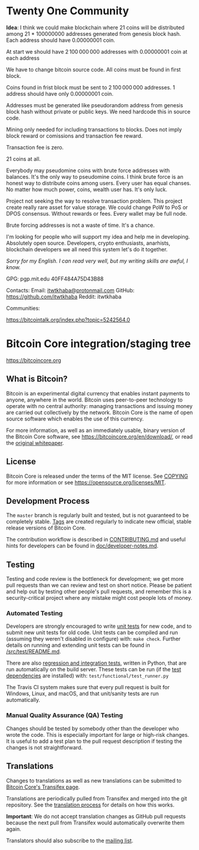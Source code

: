 # Twenty One Community

**Idea**: I think we could make blockchain where 21 coins will be distributed among 21 * 100000000 addresses generated from genesis block hash. Each address should have 0.00000001 coin.

At start we should have 2 100 000 000 addresses with 0.00000001 coin at each address

We have to change bitcoin source code. All coins must be found in first block.

Coins found in frist block must be sent to 2 100 000 000 addresses. 1 address should have only 0.00000001 coin.

Addresses must be generated like pseudorandom address from genesis block hash without private or public keys. We need hardcode this in source code. 

Mining only needed for including transactions to blocks. Does not imply block reward or comissions and transaction fee reward. 

Transaction fee is zero.

21 coins at all.

Everybody may pseudomine coins with brute force addresses with balances. It's the only way to pseudomine coins. I think brute force is an honest way to distribute coins among users. Every user has equal chanses. No matter how much power, coins, wealth user has. It's only luck. 

Project not seeking the way to resolve transaction problem. This project create really rare asset for value storage. 
We could change PoW to PoS or DPOS consensus. Without rewards or fees. Every wallet may be full node.

Brute forcing addresses is not a waste of time. It's a chance. 

I'm looking for people who will support my idea and help me in developing. Absolutely open source. Developers, crypto enthusiasts, anarhists, blockchain developers we all need this system let's do it together. 

*Sorry for my English. I can read very well, but my writing skills are awful, I know.*

GPG: pgp.mit.edu 40FF484A75D43B88

Contacts:
Email: itwtkhaba@protonmail.com
GitHub: https://github.com/itwtkhaba
Reddit: itwtkhaba

Communities:

https://bitcointalk.org/index.php?topic=5242564.0



Bitcoin Core integration/staging tree
=====================================

https://bitcoincore.org

What is Bitcoin?
----------------

Bitcoin is an experimental digital currency that enables instant payments to
anyone, anywhere in the world. Bitcoin uses peer-to-peer technology to operate
with no central authority: managing transactions and issuing money are carried
out collectively by the network. Bitcoin Core is the name of open source
software which enables the use of this currency.

For more information, as well as an immediately usable, binary version of
the Bitcoin Core software, see https://bitcoincore.org/en/download/, or read the
[original whitepaper](https://bitcoincore.org/bitcoin.pdf).

License
-------

Bitcoin Core is released under the terms of the MIT license. See [COPYING](COPYING) for more
information or see https://opensource.org/licenses/MIT.

Development Process
-------------------

The `master` branch is regularly built and tested, but is not guaranteed to be
completely stable. [Tags](https://github.com/bitcoin/bitcoin/tags) are created
regularly to indicate new official, stable release versions of Bitcoin Core.

The contribution workflow is described in [CONTRIBUTING.md](CONTRIBUTING.md)
and useful hints for developers can be found in [doc/developer-notes.md](doc/developer-notes.md).

Testing
-------

Testing and code review is the bottleneck for development; we get more pull
requests than we can review and test on short notice. Please be patient and help out by testing
other people's pull requests, and remember this is a security-critical project where any mistake might cost people
lots of money.

### Automated Testing

Developers are strongly encouraged to write [unit tests](src/test/README.md) for new code, and to
submit new unit tests for old code. Unit tests can be compiled and run
(assuming they weren't disabled in configure) with: `make check`. Further details on running
and extending unit tests can be found in [/src/test/README.md](/src/test/README.md).

There are also [regression and integration tests](/test), written
in Python, that are run automatically on the build server.
These tests can be run (if the [test dependencies](/test) are installed) with: `test/functional/test_runner.py`

The Travis CI system makes sure that every pull request is built for Windows, Linux, and macOS, and that unit/sanity tests are run automatically.

### Manual Quality Assurance (QA) Testing

Changes should be tested by somebody other than the developer who wrote the
code. This is especially important for large or high-risk changes. It is useful
to add a test plan to the pull request description if testing the changes is
not straightforward.

Translations
------------

Changes to translations as well as new translations can be submitted to
[Bitcoin Core's Transifex page](https://www.transifex.com/bitcoin/bitcoin/).

Translations are periodically pulled from Transifex and merged into the git repository. See the
[translation process](doc/translation_process.md) for details on how this works.

**Important**: We do not accept translation changes as GitHub pull requests because the next
pull from Transifex would automatically overwrite them again.

Translators should also subscribe to the [mailing list](https://groups.google.com/forum/#!forum/bitcoin-translators).
